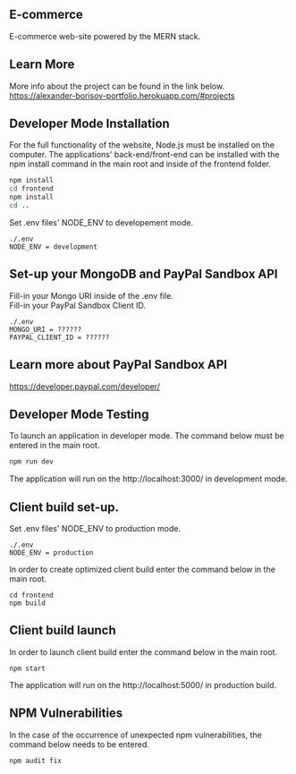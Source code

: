## E-commerce

E-commerce web-site powered by the MERN stack.

## Learn More

More info about the project can be found in the link below.
<br>
https://alexander-borisov-portfolio.herokuapp.com/#projects


## Developer Mode Installation
For the full functionality of the website, Node.js must be installed on the computer.
The applications' back-end/front-end can be installed with the npm install command in the main root and inside of the frontend folder.
```bash
npm install
cd frontend
npm install
cd ..
```

Set .env files' NODE_ENV to developement mode.

```
./.env
NODE_ENV = development
```

## Set-up your MongoDB and PayPal Sandbox API
Fill-in your Mongo URI inside of the .env file.
<br>
Fill-in your PayPal Sandbox Client ID.
```
./.env
MONGO_URI = ??????
PAYPAL_CLIENT_ID = ??????
```

## Learn more about PayPal Sandbox API

https://developer.paypal.com/developer/

## Developer Mode Testing
To launch an application in developer mode. The command below must be entered in the main root.
```bash
npm run dev
```
The application will run on the http://localhost:3000/ in development mode.

## Client build set-up.

Set .env files' NODE_ENV to production mode.
```
./.env
NODE_ENV = production
```

In order to create optimized client build enter the command below in the main root.

```
cd frontend
npm build
```

## Client build launch
In order to launch client build enter the command below in the main root.
```
npm start
```

The application will run on the http://localhost:5000/ in production build.

## NPM Vulnerabilities
In the case of the occurrence of unexpected npm vulnerabilities, the command below needs to be entered.

```npm audit fix```
